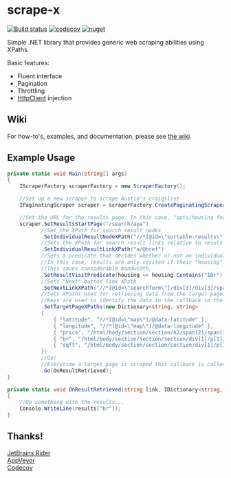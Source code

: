 # scrape-x
[![Build status](https://ci.appveyor.com/api/projects/status/hm4fyghc1gtuxequ/branch/master?svg=true)](https://ci.appveyor.com/project/alexleen/scrape-x/branch/master)
[![codecov](https://codecov.io/gh/alexleen/scrape-x/branch/master/graph/badge.svg)](https://codecov.io/gh/alexleen/scrape-x)
[![nuget](https://img.shields.io/nuget/v/ScrapeX.svg)](https://www.nuget.org/packages/ScrapeX/)

Simple .NET library that provides generic web scraping abilities using XPaths.

Basic features:
- Fluent interface
- Pagination
- Throttling
- [HttpClient](https://docs.microsoft.com/en-us/dotnet/api/system.net.http.httpclient?view=netframework-4.7.2) injection
## Wiki
For how-to's, examples, and documentation, please see [the wiki](https://github.com/alexleen/scrape-x/wiki).
## Example Usage
```cs
private static void Main(string[] args)
{
    IScraperFactory scraperFactory = new ScraperFactory();

    //Set up a new scraper to scrape Austin's craigslist
    IPaginatingScraper scraper = scraperFactory.CreatePaginatingScraper("https://austin.craigslist.org");

    //Set the URL for the results page. In this case, "apts/housing for rent".
    scraper.SetResultsStartPage("/search/apa")
           //Set the XPath for search result nodes
           .SetIndividualResultNodeXPath("//*[@id=\"sortable-results\"]/ul/li")
           //Sets the XPath for search result links relative to result node
           .SetIndividualResultLinkXPath("a/@href")
           //Sets a predicate that decides whether or not an individual result should be visited or not.
           //In this case, results are only visited if their "housing" span contains "1br".
           //This saves considerable bandwidth.
           .SetResultVisitPredicate(housing => housing.Contains("1br"), "p/span[2]/span[2]")
           //Sets "Next" button link XPath
           .SetNextLinkXPath("//*[@id=\"searchform\"]/div[3]/div[3]/span[2]/a[3]/@href")
           //Sets XPaths used for retrieving data from the target page.
           //Keys are used to identify the data in the callback to the Go method.
           .SetTargetPageXPaths(new Dictionary<string, string>
           {
               { "latitude", "//*[@id=\"map\"]/@data-latitude" },
               { "longitude", "//*[@id=\"map\"]/@data-longitude" },
               { "price", "/html/body/section/section/h2/span[2]/span[1]" },
               { "br", "/html/body/section/section/section/div[1]/p[1]/span[1]/b[1]" },
               { "sqft", "/html/body/section/section/section/div[1]/p[1]/span[2]/b" }
           })
           //Go!
           //Everytime a target page is scraped this callback is called.
           .Go(OnResultRetrieved);
}

private static void OnResultRetrieved(string link, IDictionary<string, string> results)
{
    //Do something with the results...
    Console.WriteLine(results["br"]);
}
```
## Thanks!
[JetBrains Rider](https://www.jetbrains.com/rider/)  
[AppVeyor](https://ci.appveyor.com/)  
[Codecov](https://codecov.io/)

